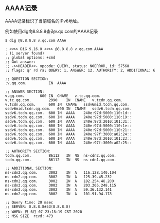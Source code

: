 ## AAAA记录

AAAA记录标识了当前域名的IPv6地址。

例如使用dig向8.8.8.8查询v.qq.com的AAAA记录

    $ dig @8.8.8.8 v.qq.com AAAA

    ; <<>> DiG 9.16.0 <<>> @8.8.8.8 v.qq.com AAAA
    ; (1 server found)
    ;; global options: +cmd
    ;; Got answer:
    ;; ->>HEADER<<- opcode: QUERY, status: NOERROR, id: 57568
    ;; flags: qr rd ra; QUERY: 1, ANSWER: 12, AUTHORITY: 2, ADDITIONAL: 6

    ;; QUESTION SECTION:
    ;v.qq.com.          IN  AAAA

    ;; ANSWER SECTION:
    v.qq.com.       600 IN  CNAME   v.tc.qq.com.
    v.tc.qq.com.        2990    IN  CNAME   v.tcdn.qq.com.
    v.tcdn.qq.com.      600 IN  CNAME   ssdv6mid.tcdn.qq.com.
    ssdv6mid.tcdn.qq.com.   600 IN  CNAME   ssdv6.tcdn.qq.com.
    ssdv6.tcdn.qq.com.  600 IN  AAAA    240e:97d:5000:110:1d::
    ssdv6.tcdn.qq.com.  600 IN  AAAA    240e:97d:5000:110:19::
    ssdv6.tcdn.qq.com.  600 IN  AAAA    240e:97d:2010:101:31::
    ssdv6.tcdn.qq.com.  600 IN  AAAA    240e:97d:5000:110:1e::
    ssdv6.tcdn.qq.com.  600 IN  AAAA    240e:97d:5000:110:21::
    ssdv6.tcdn.qq.com.  600 IN  AAAA    240e:97f:3000:a02:24::
    ssdv6.tcdn.qq.com.  600 IN  AAAA    240e:97d:2010:101:23::
    ssdv6.tcdn.qq.com.  600 IN  AAAA    240e:97f:3000:a02:25::

    ;; AUTHORITY SECTION:
    tcdn.qq.com.        86112   IN  NS  ns-cdn2.qq.com.
    tcdn.qq.com.        86112   IN  NS  ns-cdn1.qq.com.

    ;; ADDITIONAL SECTION:
    ns-cdn2.qq.com.     3002    IN  A   116.128.140.104
    ns-cdn2.qq.com.     3002    IN  A   125.39.45.232
    ns-cdn2.qq.com.     3002    IN  A   182.254.48.200
    ns-cdn2.qq.com.     3002    IN  A   203.205.248.115
    ns-cdn2.qq.com.     3002    IN  A   59.36.132.141
    ns-cdn2.qq.com.     3002    IN  A   101.91.94.178

    ;; Query time: 20 msec
    ;; SERVER: 8.8.8.8#53(8.8.8.8)
    ;; WHEN: 日 6月 07 23:18:19 CST 2020
    ;; MSG SIZE  rcvd: 473
